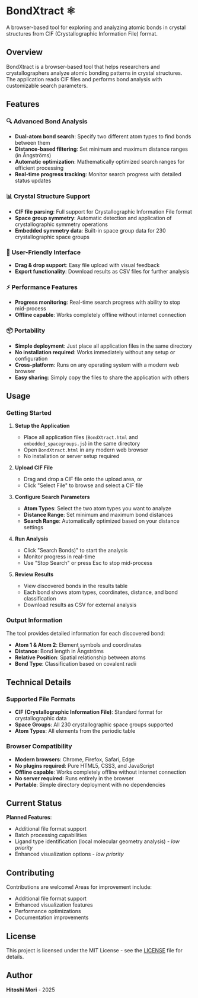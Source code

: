 # BondXtract ⚛️

A browser-based tool for exploring and analyzing atomic bonds in crystal structures from CIF (Crystallographic Information File) format.

## Overview

BondXtract is a browser-based tool that helps researchers and crystallographers analyze atomic bonding patterns in crystal structures. The application reads CIF files and performs bond analysis with customizable search parameters.

## Features

### 🔍 **Advanced Bond Analysis**
- **Dual-atom bond search**: Specify two different atom types to find bonds between them
- **Distance-based filtering**: Set minimum and maximum distance ranges (in Ångströms)
- **Automatic optimization**: Mathematically optimized search ranges for efficient processing
- **Real-time progress tracking**: Monitor search progress with detailed status updates

### 📊 **Crystal Structure Support**
- **CIF file parsing**: Full support for Crystallographic Information File format
- **Space group symmetry**: Automatic detection and application of crystallographic symmetry operations
- **Embedded symmetry data**: Built-in space group data for 230 crystallographic space groups

### 🎯 **User-Friendly Interface**
- **Drag & drop support**: Easy file upload with visual feedback
- **Export functionality**: Download results as CSV files for further analysis

### ⚡ **Performance Features**
- **Progress monitoring**: Real-time search progress with ability to stop mid-process
- **Offline capable**: Works completely offline without internet connection

### 📦 **Portability**
- **Simple deployment**: Just place all application files in the same directory
- **No installation required**: Works immediately without any setup or configuration
- **Cross-platform**: Runs on any operating system with a modern web browser
- **Easy sharing**: Simply copy the files to share the application with others

## Usage

### Getting Started

1. **Setup the Application**
   - Place all application files (`BondXtract.html` and `embedded_spacegroups.js`) in the same directory
   - Open `BondXtract.html` in any modern web browser
   - No installation or server setup required

2. **Upload CIF File**
   - Drag and drop a CIF file onto the upload area, or
   - Click "Select File" to browse and select a CIF file

3. **Configure Search Parameters**
   - **Atom Types**: Select the two atom types you want to analyze
   - **Distance Range**: Set minimum and maximum bond distances
   - **Search Range**: Automatically optimized based on your distance settings

4. **Run Analysis**
   - Click "Search Bonds)" to start the analysis
   - Monitor progress in real-time
   - Use "Stop Search" or press Esc to stop mid-process

5. **Review Results**
   - View discovered bonds in the results table
   - Each bond shows atom types, coordinates, distance, and bond classification
   - Download results as CSV for external analysis

### Output Information

The tool provides detailed information for each discovered bond:
- **Atom 1 & Atom 2**: Element symbols and coordinates
- **Distance**: Bond length in Ångströms
- **Relative Position**: Spatial relationship between atoms
- **Bond Type**: Classification based on covalent radii

## Technical Details

### Supported File Formats
- **CIF (Crystallographic Information File)**: Standard format for crystallographic data
- **Space Groups**: All 230 crystallographic space groups supported
- **Atom Types**: All elements from the periodic table

### Browser Compatibility
- **Modern browsers**: Chrome, Firefox, Safari, Edge
- **No plugins required**: Pure HTML5, CSS3, and JavaScript
- **Offline capable**: Works completely offline without internet connection
- **No server required**: Runs entirely in the browser
- **Portable**: Simple directory deployment with no dependencies

## Current Status

**Planned Features**:
- Additional file format support
- Batch processing capabilities
- Ligand type identification (local molecular geometry analysis) - *low priority*
- Enhanced visualization options - *low priority*

## Contributing

Contributions are welcome! Areas for improvement include:
- Additional file format support
- Enhanced visualization features
- Performance optimizations
- Documentation improvements

## License

This project is licensed under the MIT License - see the [LICENSE](LICENSE) file for details.

## Author

**Hitoshi Mori** - 2025
